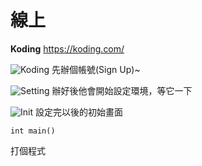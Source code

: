 # 線上

**Koding**
https://koding.com/

![Koding](http://i.imgur.com/llkyl8u.png)
先辦個帳號(Sign Up)~

![Setting](http://i.imgur.com/A5g2AVr.png)
辦好後他會開始設定環境，等它一下

![Init](http://i.imgur.com/n15hatK.png)
設定完以後的初始畫面

```
int main()
```

打個程式

